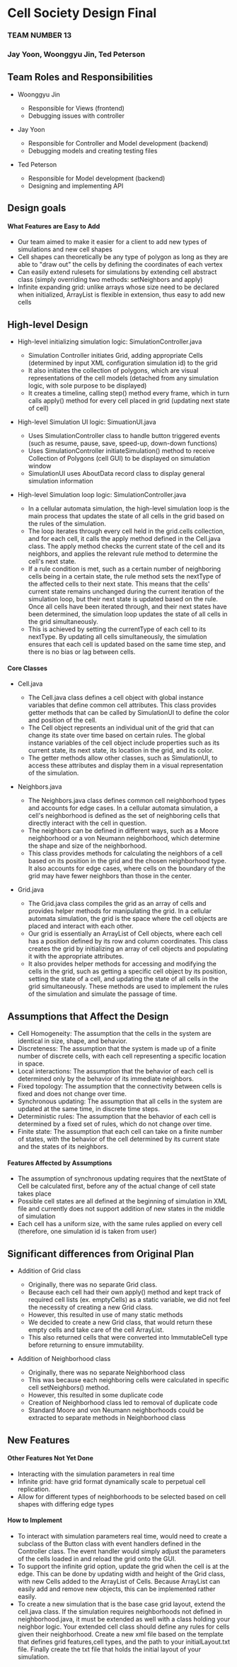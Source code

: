 # Cell Society Design Final
### TEAM NUMBER 13
### Jay Yoon, Woonggyu Jin, Ted Peterson


## Team Roles and Responsibilities

 * Woonggyu Jin
   * Responsible for Views (frontend)
   * Debugging issues with controller

 * Jay Yoon
   * Responsible for Controller and Model development (backend)
   * Debugging models and creating testing files

 * Ted Peterson
   * Responsible for Model development (backend)
   * Designing and implementing API


## Design goals

#### What Features are Easy to Add
* Our team aimed to make it easier for a client to add new types of simulations and new cell shapes
* Cell shapes can theoretically be any type of polygon as long as they are able to "draw out" the cells by defining the coordinates of each vertex
* Can easily extend rulesets for simulations by extending cell abstract class (simply overriding two methods: setNeighbors and apply)
* Infinite expanding grid: unlike arrays whose size need to be declared when initialized, ArrayList is flexible in extension, thus easy to add new cells



## High-level Design
* High-level initializing simulation logic: SimulationController.java
    * Simulation Controller initiates Grid, adding appropriate Cells (determined by input XML configuration simulation id) to the grid
    * It also initiates the collection of polygons, which are visual representations of the cell models (detached from any simulation logic, with sole purpose to be displayed)
    * It creates a timeline, calling step() method every frame, which in turn calls apply() method for every cell placed in grid (updating next state of cell)


* High-level Simulation UI logic: SimuationUI.java
    * Uses SimulationController class to handle button triggered events (such as resume, pause, save, speed-up, down-down functions)
    * Uses SimulationController initiateSimulation() method to receive Collection of Polygons (cell GUI) to be displayed on simulation window
    * SimulationUI uses AboutData record class to display general simulation information


* High-level Simulation loop logic: SimulationController.java
  * In a cellular automata simulation, the high-level simulation loop is the main process that updates the state of all cells in the grid based on the rules of the simulation.
  * The loop iterates through every cell held in the grid.cells collection, and for each cell, it calls the apply method defined in the Cell.java class. The apply method checks the current state of the cell and its neighbors, and applies the relevant rule method to determine the cell's next state.
  * If a rule condition is met, such as a certain number of neighboring cells being in a certain state, the rule method sets the nextType of the affected cells to their next state. This means that the cells' current state remains unchanged during the current iteration of the simulation loop, but their next state is updated based on the rule. Once all cells have been iterated through, and their next states have been determined, the simulation loop updates the state of all cells in the grid simultaneously.
  * This is achieved by setting the currentType of each cell to its nextType. By updating all cells simultaneously, the simulation ensures that each cell is updated based on the same time step, and there is no bias or lag between cells.

#### Core Classes
* Cell.java
  * The Cell.java class defines a cell object with global instance variables that define common cell attributes. This class provides getter methods that can be called by SimulationUI to define the color and position of the cell.
  * The Cell object represents an individual unit of the grid that can change its state over time based on certain rules. The global instance variables of the cell object include properties such as its current state, its next state, its location in the grid, and its color.
  * The getter methods allow other classes, such as SimulationUI, to access these attributes and display them in a visual representation of the simulation.


* Neighbors.java
  * The Neighbors.java class defines common cell neighborhood types and accounts for edge cases. In a cellular automata simulation, a cell's neighborhood is defined as the set of neighboring cells that directly interact with the cell in question.
  * The neighbors can be defined in different ways, such as a Moore neighborhood or a von Neumann neighborhood, which determine the shape and size of the neighborhood.
  * This class provides methods for calculating the neighbors of a cell based on its position in the grid and the chosen neighborhood type. It also accounts for edge cases, where cells on the boundary of the grid may have fewer neighbors than those in the center.


* Grid.java
  * The Grid.java class compiles the grid as an array of cells and provides helper methods for manipulating the grid. In a cellular automata simulation, the grid is the space where the cell objects are placed and interact with each other.
  * Our grid is essentially an ArrayList of Cell objects, where each cell has a position defined by its row and column coordinates. This class creates the grid by initializing an array of cell objects and populating it with the appropriate attributes.
  * It also provides helper methods for accessing and modifying the cells in the grid, such as getting a specific cell object by its position, setting the state of a cell, and updating the state of all cells in the grid simultaneously. These methods are used to implement the rules of the simulation and simulate the passage of time.


## Assumptions that Affect the Design
* Cell Homogeneity: The assumption that the cells in the system are identical in size, shape, and behavior.
* Discreteness: The assumption that the system is made up of a finite number of discrete cells, with each cell representing a specific location in space.
* Local interactions: The assumption that the behavior of each cell is determined only by the behavior of its immediate neighbors.
* Fixed topology: The assumption that the connectivity between cells is fixed and does not change over time.
* Synchronous updating: The assumption that all cells in the system are updated at the same time, in discrete time steps.
* Deterministic rules: The assumption that the behavior of each cell is determined by a fixed set of rules, which do not change over time.
* Finite state: The assumption that each cell can take on a finite number of states, with the behavior of the cell determined by its current state and the states of its neighbors.


#### Features Affected by Assumptions
* The assumption of synchronous updating requires that the nextState of Cell be calculated first, before any of the actual change of cell state takes place
* Possible cell states are all defined at the beginning of simulation in XML file and currently does not support addition of new states in the middle of simulation
* Each cell has a uniform size, with the same rules applied on every cell (therefore, one simulation id is taken from user)


## Significant differences from Original Plan
* Addition of Grid class
  * Originally, there was no separate Grid class.
  * Because each cell had their own apply() method and kept track of required cell lists (ex. emptyCells) as a static variable, we did not feel the necessity of creating a new Grid class.
  * However, this resulted in use of many static methods
  * We decided to create a new Grid class, that would return these empty cells and take care of the cell ArrayList.
  * This also returned cells that were converted into ImmutableCell type before returning to ensure immutability.


* Addition of Neighborhood class
  * Originally, there was no separate Neighborhood class
  * This was because each neighboring cells were calculated in specific cell setNeighbors() method.
  * However, this resulted in some duplicate code
  * Creation of Neighborhood class led to removal of duplicate code
  * Standard Moore and von Neumann neighborhoods could be extracted to separate methods in Neighborhood class


## New Features

#### Other Features Not Yet Done
* Interacting with the simulation parameters in real time
* Infinite grid: have grid format dynamically scale to perpetual cell replication.
* Allow for different types of neighborhoods to be selected based on cell shapes with differing edge types

#### How to Implement
* To interact with simulation parameters real time, would need to create a subclass of the Button class with event handlers defined in the Controller class. The event handler would simply adjust the parameters of the cells loaded in and reload the grid onto the GUI.
* To support the infinite grid option, update the grid when the cell is at the edge. This can be done by updating width and height of the Grid class, with new Cells added to the ArrayList of Cells. Because ArrayList can easily add and remove new objects, this can be implemented rather easily.
* To create a new simulation that is the base case grid layout, extend the cell.java class. If the simulation requires neighborhoods not defined in neighborhood.java, it must be extended as well with a class holding your neighbor logic. Your extended cell class should define any rules for cells given their neighborhood. Create a new xml file based on the template that defines grid features,cell types, and the path to your initialLayout.txt file. Finally create the txt file that holds the initial layout of your simulation. 

